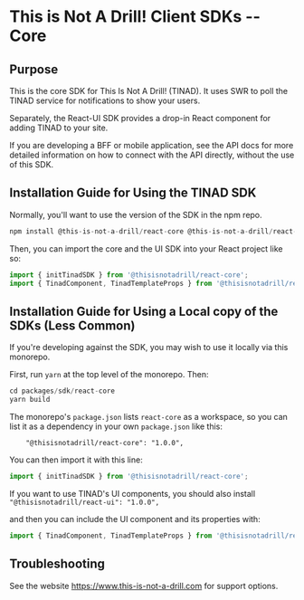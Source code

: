 # This is Not A Drill! Client SDKs -- Core

## Purpose

This is the core SDK for This Is Not A Drill! (TINAD). It uses SWR to
poll the TINAD service for notifications to show your users.

Separately, the React-UI SDK provides a drop-in React component for adding TINAD to your site.

If you are developing a BFF or mobile application, see the API docs
for more detailed information on how to connect with the API directly,
without the use of this SDK.

## Installation Guide for Using the TINAD SDK

Normally, you'll want to use the version of the SDK in the npm repo. 

``` javascript
npm install @this-is-not-a-drill/react-core @this-is-not-a-drill/react-ui
```

Then, you can import the core and the UI SDK into your React project like so:

``` javascript
import { initTinadSDK } from '@thisisnotadrill/react-core';
import { TinadComponent, TinadTemplateProps } from '@thisisnotadrill/react-ui';
```


## Installation Guide for Using a Local copy of the SDKs (Less Common)

If you're developing against the SDK, you may wish to use it locally via this monorepo.

First, run `yarn` at the top level of the monorepo. Then:

``` javascript
cd packages/sdk/react-core
yarn build
```

The monorepo's `package.json` lists `react-core` as a workspace, so
you can list it as a dependency in your own `package.json` like this:

`    "@thisisnotadrill/react-core": "1.0.0",`

You can then import it with this line:

``` javascript
import { initTinadSDK } from '@thisisnotadrill/react-core';
```

If you want to use TINAD's UI components, you should also install 
`    "@thisisnotadrill/react-ui": "1.0.0",`

and then you can include the UI component and its properties with:

``` javascript
import { TinadComponent, TinadTemplateProps } from '@thisisnotadrill/react-ui';
```

## Troubleshooting

See the website https://www.this-is-not-a-drill.com for support options.
